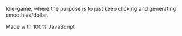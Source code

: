 Idle-game, where the purpose is to just keep clicking and generating smoothies/dollar.

Made with 100% JavaScript
